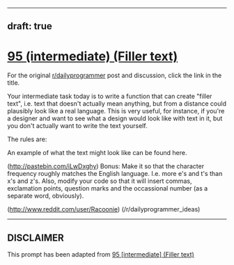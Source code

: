 ---
draft: true
----

# [95 (intermediate) (Filler text)](https://www.reddit.com/r/dailyprogrammer/comments/za9tu/9032012_challenge_95_intermediate_filler_text/)

For the original [r/dailyprogrammer](https://www.reddit.com/r/dailyprogrammer/) post and discussion, click the link in the title.

Your intermediate task today is to write a function that can create "filler text", i.e. text that doesn't actually mean anything, but from a distance could plausibly look like a real language. This is very useful, for instance, if you're a designer and want to see what a design would look like with text in it, but you don't actually want to write the text yourself. 

The rules are:

An example of what the text might look like can be found here. 

(http://pastebin.com/iLwDxghy)
Bonus: Make it so that the character frequency roughly matches the English language. I.e. more e's and t's than x's and z's. Also, modify your code so that it will insert commas, exclamation points, question marks and the occassional number (as a separate word, obviously). 

(http://www.reddit.com/user/Racoonie)
(/r/dailyprogrammer_ideas)

----
## **DISCLAIMER**
This prompt has been adapted from [95 [intermediate] (Filler text)](https://www.reddit.com/r/dailyprogrammer/comments/za9tu/9032012_challenge_95_intermediate_filler_text/
)
